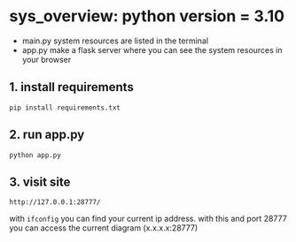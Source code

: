 # sys_overview: python version = 3.10
- main.py system resources are listed in the terminal
- app.py make a flask server where you can see the system resources in your browser
## 1. install requirements
 ``` pip install requirements.txt ```
## 2. run app.py
```python app.py```
## 3. visit site
```http://127.0.0.1:28777/```

with `ifconfig` you can find your current ip address. with this and port 28777 you can access the current diagram (x.x.x.x:28777)
